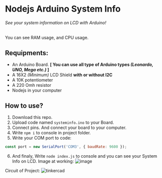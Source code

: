 # Nodejs Arduino System Info
###### See your system information on LCD with Arduino!
You can see RAM usage, and CPU usage.
## Requipments:
- An Arduino Board. **[ You can use all type of Arduino types *(Leonardo, UNO, Mega etc.)* ]**
- A 16X2 *(Minimum)* LCD Shield **with or without I2C**
- A 10K potentiometer 
- A 220 Omh resistor
- Nodejs in your computer


## How to use?
1. Download this repo.
2. Upload code named `systeminfo.ino` to your Board.
3. Connect pins. And connect your board to your computer.
4. Write `npm i` to console in project folder.
5. Write your COM port to code:
```js
const port = new SerialPort('COM3', { baudRate: 9600 });
```
6. And finaly, Write `node index.js` to console and you can see your System Info on LCD.
Image at working:
![image](https://user-images.githubusercontent.com/70021050/147857017-f1ea1fb9-cfdc-4139-93a1-c50da9da4bb0.jpg)

Circuit of Project:
![tinkercad](https://user-images.githubusercontent.com/70021050/147857009-69643cf9-e338-4abb-81e5-e55f44b51196.png)
